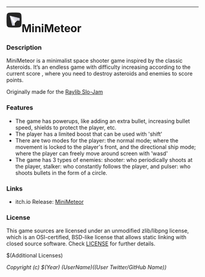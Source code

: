 -----------------------------------

<a href="url"><img src="resources/ui/icon.png" align="left"  height="40" width="40" ></a>
# MiniMeteor

### Description

MiniMeteor is a minimalist space shooter game inspired by the classic Asteroids. It’s an endless game with difficulty increasing according to the current score , where you need to destroy asteroids and enemies to score points. 

Originally made for the [Raylib Slo-Jam](https://itch.io/jam/raylib-slo-jam)

### Features

 - The game has powerups, like adding an extra bullet, increasing bullet speed, shields to protect the player, etc.
 - The player has a limited boost that can be used with 'shift'
 - There are two modes for the player: the normal mode; where the movement is locked to the player's front, and the directional ship mode; where the player can freely move around screen with 'wasd'
 - The game has 3 types of enemies: shooter: who periodically shoots at the player, stalker: who constantly follows the player, and pulser: who shoots bullets in the form of a circle.

### Links

 - itch.io Release: [MiniMeteor](https://sham04.itch.io/minimeteor)

### License

This game sources are licensed under an unmodified zlib/libpng license, which is an OSI-certified, BSD-like license that allows static linking with closed source software. Check [LICENSE](LICENSE) for further details.

$(Additional Licenses)

*Copyright (c) $(Year) $(User Name) ($(User Twitter/GitHub Name))*
